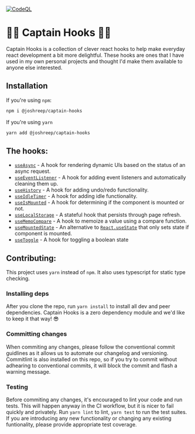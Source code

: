 [![CodeQL](https://github.com/joshreep/captain-hook/actions/workflows/codeql.yml/badge.svg)](https://github.com/joshreep/captain-hook/actions/workflows/codeql.yml)

# :pirate_flag: Captain Hooks :pirate_flag:

Captain Hooks is a collection of clever react hooks to help make everyday react development a bit more delightful. These hooks are ones that I have used in my own personal projects and thought I'd make them available to anyone else interested.

## Installation

If you're using `npm`:

```bash
npm i @joshreep/captain-hooks
```

If you're using `yarn`

```bash
yarn add @joshreep/captain-hooks
```

## The hooks:

-   [`useAsync`](./src/useAsync/README.md) - A hook for rendering dynamic UIs based on the status of an async request.
-   [`useEventListener`](./src/useEventListener/README.md) - A hook for adding event listeners and automatically cleaning them up.
-   [`useHistory`](./src/useHistory/README.md) - A hook for adding undo/redo functionality.
-   [`useIdleTimer`](./src/useIdleTimer/README.md) - A hook for adding idle functionality.
-   [`useIsMounted`](./src/useIsMounted/README.md) - A hook for determining if the component is mounted or not.
-   [`useLocalStorage`](./src/useLocalStorage/README.md) - A stateful hook that persists through page refresh.
-   [`useMemoCompare`](./src/useMemoCompare/README.md) - A hook to memoize a value using a compare function.
-   [`useMountedState`](./src/useMountedState/README.md) - An alternative to [`React.useState`](https://reactjs.org/docs/hooks-state.html) that only sets state if component is mounted.
-   [`useToggle`](./src/useToggle/README.md) - A hook for toggling a boolean state

## Contributing:

This project uses `yarn` instead of `npm`.  It also uses typescript for static type checking. 

### Installing deps

After you clone the repo, run `yarn install` to install all dev and peer dependencies. Captain Hooks is a zero dependency module and we'd like to keep it that way! 😎

### Committing changes

When commiting any changes, please follow the conventional commit guidlines as it allows us to automate our changelog and versioning. Commitlint is also installed on this repo, so if you try to commit without adhearing to conventional commits, it will block the commit and flash a warning message. 

### Testing

Before commiting any changes, it's encouraged to lint your code and run tests. This will happen anyway in the CI workflow, but it is nicer to fail quickly and privately. Run `yarn lint` to lint, `yarn test` to run the test suites. If you are introducing any new functionality or changing any existing funtionality, please provide appropriate test coverage. 
